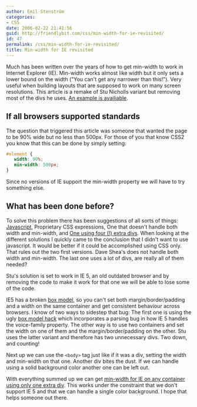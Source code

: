 ```yaml
---
author: Emil Stenström
categories:
- CSS
date: 2006-02-22 21:41:56
guid: http://friendlybit.com/css/min-width-for-ie-revisited/
id: 47
permalink: /css/min-width-for-ie-revisited/
title: Min-width for IE revisited
---
```


Much has been written over the years of how to get min-width to work in Internet Explorer (IE). Min-width works almost like width but it only sets a lower bound on the width ("You can't get any narrower than this!"). Very useful when building layouts that are supposed to work on many screen resolutions. This article is a remake of Stu Nicholls variant but removing most of the divs he uses. [An example is availiable](/files/minwidth_for_IE/).

## If all browsers supported standards

The question that triggered this article was someone that wanted the page to be 90% wide but no less than 500px. For those of you that know CSS2 you know that this can be done by simply setting:

```css
#element {
   width: 90%;
   min-width: 500px;
}
```

Since no versions of IE support the min-width property we will have to try something else.

## What has been done before?

To solve this problem there has been suggestions of all sorts of things: [Javascript](http://www.doxdesk.com/software/js/minmax.html), Proprietary CSS expressions, One that doesn't handle both width and min-width, and [One using four (!) extra divs](http://www.webreference.com/programming/min-width/). When looking at the different solutions I quickly came to the conclusion that I didn't want to use javascript. It would be better if it could be accomplished using CSS only. That rules out the two first versions. Dave Shea's does not handle both width and min-width. The last one uses a lot of divs, are really all of them needed?

Stu's solution is set to work in IE 5, an old outdated browser and by removing the code to make it work for that one we will be able to lose some of the code.

IE5 has a broken [box model](http://www.brainjar.com/css/positioning/), so you can't set both margin/border/padding and a width on the same container and get consistent behaviour across browsers. I know of two ways to sidestep that bug: The first one is using the ugly [box model hack](http://www.tantek.com/CSS/Examples/boxmodelhack.html) which incorporates a parsing bug in how IE 5 handles the voice-family property. The other way is to use two containers and set the width on one of them and the margin/border/padding on the other. Stu uses the latter variant and therefore has two unnecessary divs. Two down, and counting!

Next up we can use the `<body>` tag just like if it was a div, setting the width and min-width on that one. Another div bites the dust. If we can handle using a solid background color another one can be left out.

With everything summed up we can get [min-width for IE on any container using only one extra div](/files/minwidth_for_IE/). This works under the constraint that we don't support IE 5 and that we can handle a single color background. I hope that helps someone out there.
